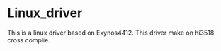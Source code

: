 # Linux_driver
This is a linux driver based on Exynos4412.
This driver make on hi3518 cross complie.

